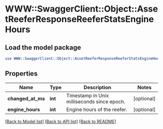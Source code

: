 # WWW::SwaggerClient::Object::AssetReeferResponseReeferStatsEngineHours

## Load the model package
```perl
use WWW::SwaggerClient::Object::AssetReeferResponseReeferStatsEngineHours;
```

## Properties
Name | Type | Description | Notes
------------ | ------------- | ------------- | -------------
**changed_at_ms** | **int** | Timestamp in Unix milliseconds since epoch. | [optional] 
**engine_hours** | **int** | Engine hours of the reefer. | [optional] 

[[Back to Model list]](../README.md#documentation-for-models) [[Back to API list]](../README.md#documentation-for-api-endpoints) [[Back to README]](../README.md)


